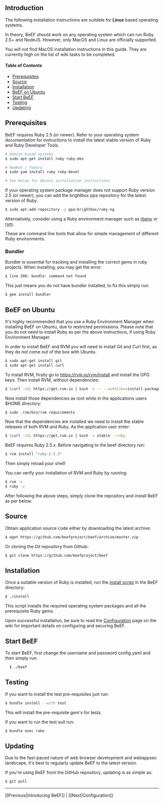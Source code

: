 ## Introduction
The following installation instructions are suitable for **Linux** based operating systems.

In theory, BeEF should work on any operating system which can run Ruby 2.5+ and NodeJS. However, only MacOS and Linux are officially supported.

You will not find MacOS installation instructions in this guide. They are currently high on the list of wiki tasks to be completed.

#### Table of Contents
* [Prerequisites](#prerequisites)
* [Source](#source)
* [Installation](#installation)
* [BeEF on Ubuntu](#beef-on-ubuntu)
* [Start BeEF](#start-beef)
* [Testing](#testing)
* [Updating](#updating)

## Prerequisites

BeEF requires Ruby 2.5 (or newer). Refer to your operating system documentation
for instructions to install the latest stable version of Ruby and Ruby Developer Tools.

```bash
# Debian based systems
$ sudo apt-get install ruby ruby-dev

# RedHat / Fedora
$ sudo yum install ruby ruby-devel

# See below for Ubuntu installation instructions
```

If your operating system package manager does not support Ruby version 2.5 (or newer),
you can add the brightbox ppa repository for the latest version of Ruby:

```bash
$ sudo apt-add-repository -y ppa:brightbox/ruby-ng
```

Alternatively, consider using a Ruby environment manager such as
[rbenv](https://github.com/rbenv/rbenv) or
[rvm](https://rvm.io/rvm/install).

These are command line tools that allow for simple management of different Ruby environments.

### Bundler

Bundler is essential for tracking and installing the correct gems in ruby projects.
When installing, you may get the error:
```bash
$ line 208: bundle: command not found 
```
This just means you do not have bundler installed, to fix this simply run:
```bash
$ gem install bundler
```
## BeEF on Ubuntu

It's highly recommended that you use a Ruby Environment Manager when installing BeEF on Ubuntu, due to restricted permissions. Please note that you do not need to install Ruby as per the above instructions, if using Ruby Environment Manager.

In order to install BeEF and RVM you will need to install Git and Curl first, as they do not come out of the box with Ubuntu.

```bash
$ sudo apt-get install git
$ sudo apt-get install curl
```

To install RVM, firstly go to https://rvm.io/rvm/install and install the GPG keys.
Then install RVM, without dependencies:

```bash
$ \curl -sSL https://get.rvm.io | bash -s -- --autolibs=install-packages 
```
Now install those dependencies as root while in the applications users $HOME directory:

```bash
$ sudo .rvm/bin/rvm requirements 
```

Now that the dependencies are installed we need to install the stable releases of both RVM and Ruby. As the application user enter:

```bash
$ \curl -sSL https://get.rvm.io | bash -s stable --ruby
```
BeEF requires Ruby 2.5.x. Before navigating to the beef directory run:

```bash
$ rvm install "ruby-2.5.3"
```

Then simply reload your shell!

You can verify your installation of RVM and Ruby by running:

```bash
$ rvm -v
$ ruby -v
```

After following the above steps, simply clone the repository and install BeEF as per below.
## Source

Obtain application source code either by downloading the latest archive:

```bash
$ wget https://github.com/beefproject/beef/archive/master.zip
```

Or cloning the Git repository from Github:

```bash
$ git clone https://github.com/beefproject/beef
```


## Installation

Once a suitable version of Ruby is installed, run the
[install script](https://github.com/beefproject/beef/blob/master/install) in the BeEF directory:

```bash
$ ./install
```

This script installs the required operating system packages and all the
prerequisite Ruby gems.

Upon successful installation, be sure to read the
[Configuration](https://github.com/beefproject/beef/wiki/Configuration)
page on the wiki for important details on configuring and securing BeEF.


## Start BeEF

To start BeEF, first change the username and password config.yaml and then simply run:

```bash
  $ ./beef
```
## Testing

If you want to install the test pre-requisites just run:

``` bash
$ bundle install --with test
```

This will install the pre-requisite gem's for tests.

If you want to run the test suit run:

```bash
$ bundle exec rake
```
## Updating

Due to the fast-paced nature of web browser development and webappsec landscape,
it's best to regularly update BeEF to the latest version.

If you're using BeEF from the GitHub repository, updating is as simple as:

```bash
$ git pull
```

***
[[Previous|Introducing BeEF]] | [[Next|Configuration]]